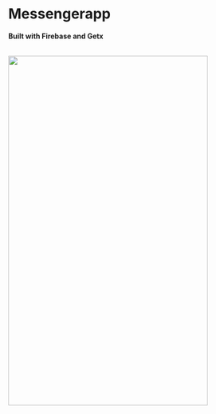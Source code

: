 # Messengerapp

<b> Built with Firebase and Getx </b>
<br/><br/>
<!--- ![ChatApp](https://user-images.githubusercontent.com/53438425/176084552-d3950c80-a8a2-4e1b-98ec-e9bd4ce2753a.gif) --->

<img src="https://user-images.githubusercontent.com/53438425/176084552-d3950c80-a8a2-4e1b-98ec-e9bd4ce2753a.gif" width="400" height="700"/>

